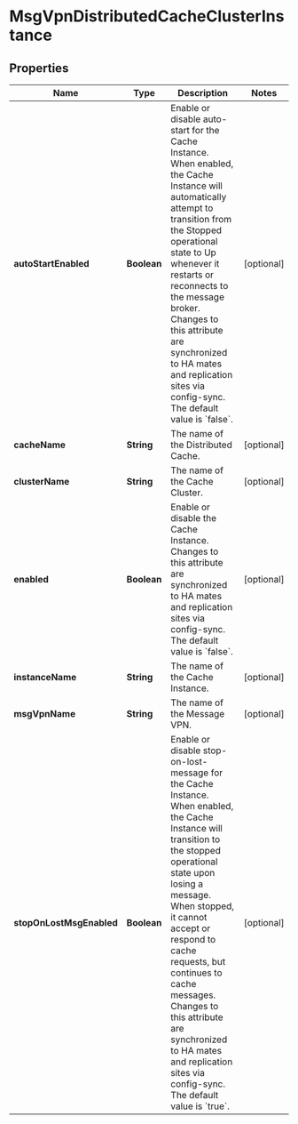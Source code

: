 

# MsgVpnDistributedCacheClusterInstance


## Properties

| Name | Type | Description | Notes |
|------------ | ------------- | ------------- | -------------|
|**autoStartEnabled** | **Boolean** | Enable or disable auto-start for the Cache Instance. When enabled, the Cache Instance will automatically attempt to transition from the Stopped operational state to Up whenever it restarts or reconnects to the message broker. Changes to this attribute are synchronized to HA mates and replication sites via config-sync. The default value is &#x60;false&#x60;. |  [optional] |
|**cacheName** | **String** | The name of the Distributed Cache. |  [optional] |
|**clusterName** | **String** | The name of the Cache Cluster. |  [optional] |
|**enabled** | **Boolean** | Enable or disable the Cache Instance. Changes to this attribute are synchronized to HA mates and replication sites via config-sync. The default value is &#x60;false&#x60;. |  [optional] |
|**instanceName** | **String** | The name of the Cache Instance. |  [optional] |
|**msgVpnName** | **String** | The name of the Message VPN. |  [optional] |
|**stopOnLostMsgEnabled** | **Boolean** | Enable or disable stop-on-lost-message for the Cache Instance. When enabled, the Cache Instance will transition to the stopped operational state upon losing a message. When stopped, it cannot accept or respond to cache requests, but continues to cache messages. Changes to this attribute are synchronized to HA mates and replication sites via config-sync. The default value is &#x60;true&#x60;. |  [optional] |



